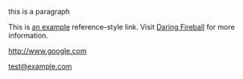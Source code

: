 this is a paragraph

This is [an example][id] reference-style link.
Visit [Daring Fireball][] for more information.

[id]: http://example.com/  "Optional Title Here"
[Daring Fireball]: http://daringfireball.net/

<http://www.google.com>

<test@example.com>